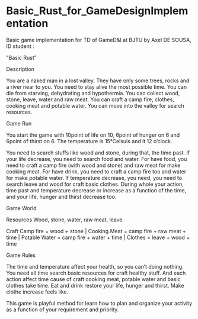 # Basic_Rust_for_GameDesignImplementation
Basic game implementation for TD of GameD&amp;I at BJTU
by Axel DE SOUSA, ID student :

"Basic Rust”

Description

You are a naked man in a lost valley. They have only some trees, rocks and a
river near to you.
You need to stay alive the most possible time. You can die from starving,
dehydrating and hypothermia.
You can collect wood, stone, leave, water and raw meat.
You can craft a camp fire, clothes, cooking meat and potable water.
You can move into the valley for search resources.

Game Run

You start the game with 10point of life on 10, 6point of hunger on 6 and 6point
of thirst on 6.
The temperature is 15°Celsuis and it 12 o’clock.

You need to search stuffs like wood and stone, during that, the time past.
If your life decrease, you need to search food and water. For have food, you
need to craft a camp fire (with wood and stone) and raw meat for make cooking
meat. For have drink, you need to craft a camp fire too and water for make
potable water.
If temperature decrease, you need, you need to search leave and wood for craft
basic clothes.
During whole your action, time past and temperature decrease or increase as a
function of the time, and your life, hunger and thirst decrease too.

Game World

Resources
Wood, stone, water, raw meat, leave

Craft
Camp fire = wood + stone |
Cooking Meat = camp fire + raw meat + time |
Potable Water = camp fire + water + time |
Clothes = leave + wood + time

Game Rules

The time and temperature affect your health, so you can’t doing nothing. You
need all time search basic resources for craft healthy stuff. And each action
affect time cause of craft cooking meat, potable water and basic clothes take
time. Eat and drink restore your life, hunger and thirst. Make clothe increase
feels like.

This game is playful method for learn how to plan and organize your activity as
a function of your requirement and priority.
